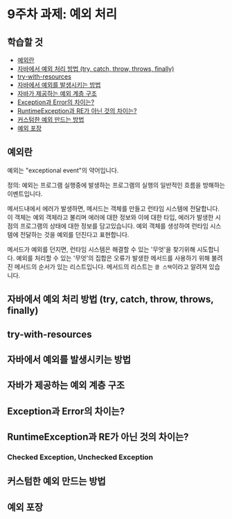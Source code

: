 # 9주차 과제: 예외 처리

## 학습할 것

- [예외란](#예외란)
- [자바에서 예외 처리 방법 (try, catch, throw, throws, finally)](#자바에서-예외-처리-방법-try-catch-throw-throws-finally)
- [try-with-resources](#try-with-resources)
- [자바에서 예외를 발생시키는 방법](#자바에서-예외를-발생시키는-방법)
- [자바가 제공하는 예외 계층 구조](#자바가-제공하는-예외-계층-구조)
- [Exception과 Error의 차이는?](#exception과-error의-차이는)
- [RuntimeException과 RE가 아닌 것의 차이는?](#runtimeexception과-re가-아닌-것의-차이는)
- [커스텀한 예외 만드는 방법](#커스텀한-예외-만드는-방법)
- [예외 포장](#예외-포장)

## 예외란

예외는 "exceptional event"의 약어입니다.

정의: 예외는 프로그램 실행중에 발생하는 프로그램의 실행의 일반적인 흐름을 방해하는 이벤트입니다.

메서드내에서 에러가 발생하면, 메서드는 객체를 만들고 런타임 시스템에 전달합니다. 이 객체는 예외 객체라고 불리며 에러에 대한 정보와 이에 대한 타입, 에러가 발생한 시점의 프로그램의 상태에 대한 정보를 담고있습니다. 예외 객체를 생성하여 런타임 시스템에 전달하는 것을 예외를 던진다고 표현합니다.

메서드가 예외를 던지면, 런타임 시스템은 해결할 수 있는 '무엇'을 찾기위해 시도합니다. 예외를 처리할 수 있는 '무엇'의 집합은 오류가 발생한 메서드를 사용하기 위해 불려진 메서드의 순서가 있는 리스트입니다. 메서드의 리스트는 `콜 스택`이라고 알려져 있습니다.

## 자바에서 예외 처리 방법 (try, catch, throw, throws, finally)

## try-with-resources

## 자바에서 예외를 발생시키는 방법

## 자바가 제공하는 예외 계층 구조

## Exception과 Error의 차이는?

## RuntimeException과 RE가 아닌 것의 차이는?

### Checked Exception, Unchecked Exception

## 커스텀한 예외 만드는 방법

## 예외 포장
